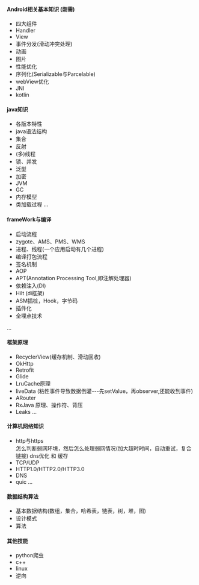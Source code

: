 
#### Android相关基本知识 (刚需)
* 四大组件 [](android/activity.md)
* Handler [](android/Handler.md)
* View  [](android/View.md)
* 事件分发(滑动冲突处理) [](android/事件分发.md)
* 动画 [](android/动画.md)
* 图片
* 性能优化 
* 序列化(Serializable与Parcelable) [](android/序列化.md)
* webView优化
* JNI
* kotlin


#### java知识
* 各版本特性
* java语法结构
* 集合 [](java/集合.md)
* 反射 [](java/反射.md)
* (多)线程 [](java/线程.md)
* 锁、并发 [](java/并发(锁).md)
* 泛型
* 加密
* JVM
* GC
* 内存模型
* 类加载过程
...

#### frameWork与编译
* 启动流程 [](framework/启动流程.md)
* zygote、AMS、PMS、WMS [](framework/启动流程.md)
* 进程、线程(一个应用启动有几个进程)
* 编译打包流程 [](base_build/编译打包流程.md)
* 签名机制
* AOP [](base_build/构建技术之AOP.md)
* APT(Annotation Processing Tool,即注解处理器) [](base_build/构建技术之APT.md)
* 依赖注入(DI)
* Hilt (di框架)
* ASM插桩，Hook，字节码
* 插件化
* 全埋点技术

...

#### 框架原理
* RecyclerView(缓存机制、滑动回收)[](third_frame/recyclerview.md)
* OkHttp
* Retrofit
* Glide [](third_frame/glide.md)
* LruCache原理
* liveData (粘性事件导致数据倒灌---先setValue，再observer,还能收到事件)
* ARouter
* RxJava 原理、操作符、背压
* Leaks
...

#### 计算机网络知识
* http与https  
  怎么判断弱网环境，然后怎么处理弱网情况(加大超时时间，自动重试，复合链接)
  dns优化 和 缓存
* TCP/UDP
* HTTP1.0/HTTP2.0/HTTP3.0
* DNS
* quic
... 

#### 数据结构算法
* 基本数据结构(数组，集合，哈希表，链表，树，堆，图)
* 设计模式
* 算法

#### 其他技能
* python爬虫
* c++
* linux
* 逆向

